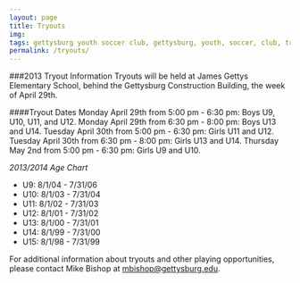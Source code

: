 ```yaml
---
layout: page
title: Tryouts
img: 
tags: gettysburg youth soccer club, gettysburg, youth, soccer, club, tryouts
permalink: /tryouts/
---
```

###2013 Tryout Information
Tryouts will be held at James Gettys Elementary School, behind the Gettysburg Construction Building, the week of April 29th.

####Tryout Dates
Monday April 29th from 5:00 pm - 6:30 pm: Boys U9, U10, U11, and U12.
Monday April 29th from 6:30 pm - 8:00 pm: Boys U13 and U14.
Tuesday April 30th from 5:00 pm - 6:30 pm: Girls U11 and U12.
Tuesday April 30th from 6:30 pm - 8:00 pm: Girls U13 and U14.
Thursday May 2nd from 5:00 pm - 6:30 pm: Girls U9 and U10.


*2013/2014 Age Chart*

<ul>
<li>U9: 8/1/04 - 7/31/06</li>
<li>U10: 8/1/03 - 7/31/04</li>
<li>U11: 8/1/02 - 7/31/03</li>
<li>U12: 8/1/01 - 7/31/02</li>
<li>U13: 8/1/00 - 7/31/01</li>
<li>U14: 8/1/99 - 7/31/00</li>
<li>U15: 8/1/98 - 7/31/99</li>
</ul>

For additional information about tryouts and other playing opportunities, please contact Mike Bishop at <a href="mailto:mbishop@gettysburg.edu">mbishop@gettysburg.edu</a>.
